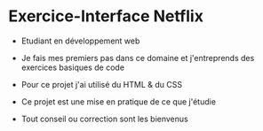 # Exercice-Interface Netflix

- Etudiant en développement web
- Je fais mes premiers pas dans ce domaine et j'entreprends des exercices basiques de code
 
- Pour ce projet j'ai utilisé du HTML & du CSS

- Ce projet est une mise en pratique de ce que j'étudie

- Tout conseil ou correction sont les bienvenus

